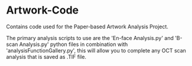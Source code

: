 # Artwork-Code
Contains code used for the Paper-based Artwork Analysis Project.

The primary analysis scripts to use are the 'En-face Analysis.py' and 'B-scan Analysis.py' python files in combination with 'analysisFunctionGallery.py', this will allow you to complete any OCT scan analysis that is saved as .TIF file.

